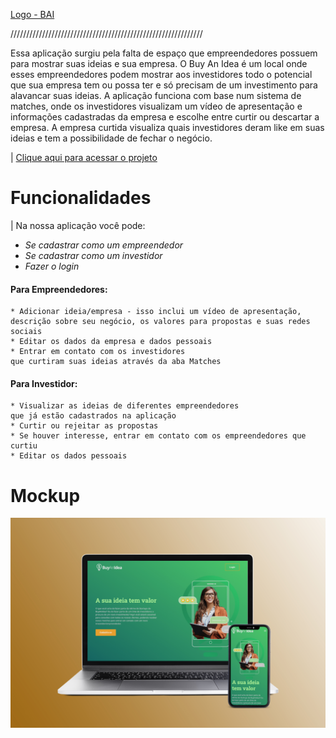 [Logo - BAI](src/assets/logo_1.svg)

/////////////////////////////////////////////////////////////

Essa aplicação surgiu pela falta de espaço que empreendedores possuem para mostrar suas ideias e sua empresa. O Buy An Idea é um local onde esses empreendedores podem mostrar aos investidores todo o potencial que sua empresa tem ou possa ter e só precisam de um investimento para alavancar suas ideias. A aplicação funciona com base num sistema de matches, onde os investidores visualizam um vídeo de apresentação e informações cadastradas da empresa e escolhe entre curtir ou descartar a empresa. A empresa curtida visualiza quais investidores deram like em suas ideias e tem a possibilidade de fechar o negócio.

| [Clique aqui para acessar o projeto](https://linktr.ee/capstone.buyanidea)

# Funcionalidades

| Na nossa aplicação você pode:

- _Se cadastrar como um empreendedor_
- _Se cadastrar como um investidor_
- _Fazer o login_

#### Para Empreendedores:

    * Adicionar ideia/empresa - isso inclui um vídeo de apresentação,
    descrição sobre seu negócio, os valores para propostas e suas redes sociais
    * Editar os dados da empresa e dados pessoais
    * Entrar em contato com os investidores
    que curtiram suas ideias através da aba Matches

#### Para Investidor:

    * Visualizar as ideias de diferentes empreendedores
    que já estão cadastrados na aplicação
    * Curtir ou rejeitar as propostas
    * Se houver interesse, entrar em contato com os empreendedores que curtiu
    * Editar os dados pessoais

# Mockup

![Mockup - BAI](src/assets/buy.jpg)
